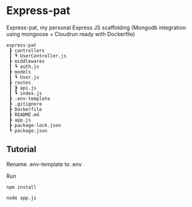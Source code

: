 # Express-pat
Express-pat, my personal Express JS scaffolding (Mongodb integration using mongoose + Cloudrun ready with Dockerfile)

```
express-pat
 ┣ controllers
 ┃ ┗ UserController.js
 ┣ middlewares
 ┃ ┗ auth.js
 ┣ models
 ┃ ┗ User.js
 ┣ routes
 ┃ ┣ api.js
 ┃ ┗ index.js
 ┣ .env-template
 ┣ .gitignore
 ┣ Dockerfile
 ┣ README.md
 ┣ app.js
 ┣ package-lock.json
 ┗ package.json
 ```

## Tutorial
Rename .env-template to .env

Run

```
npm install
```

```
node app.js
```